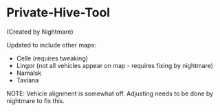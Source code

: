 Private-Hive-Tool
=================

(Created by Nightmare)


Updated to include other maps:

- Celle (requires tweaking)
- Lingor (not all vehicles appear on map - requires fixing by nightmare)
- Namalsk
- Taviana

NOTE:  Vehicle alignment is somewhat off.  Adjusting needs to be done by nightmare to fix this.
